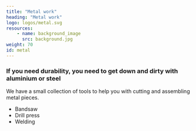 ```yaml
---
title: "Metal work"
heading: "Metal work"
logo: logos/metal.svg
resources:
    - name: background_image
      src: background.jpg
weight: 70
id: metal
---
```


### If you need durability, you need to get down and dirty with aluminium or steel

<!--more-->

We have a small collection of tools to help you with cutting and assembling metal pieces.

- Bandsaw
- Drill press
- Welding
